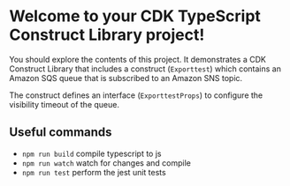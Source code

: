 # Welcome to your CDK TypeScript Construct Library project!

You should explore the contents of this project. It demonstrates a CDK Construct Library that includes a construct (`Exporttest`)
which contains an Amazon SQS queue that is subscribed to an Amazon SNS topic.

The construct defines an interface (`ExporttestProps`) to configure the visibility timeout of the queue.

## Useful commands

 * `npm run build`   compile typescript to js
 * `npm run watch`   watch for changes and compile
 * `npm run test`    perform the jest unit tests
